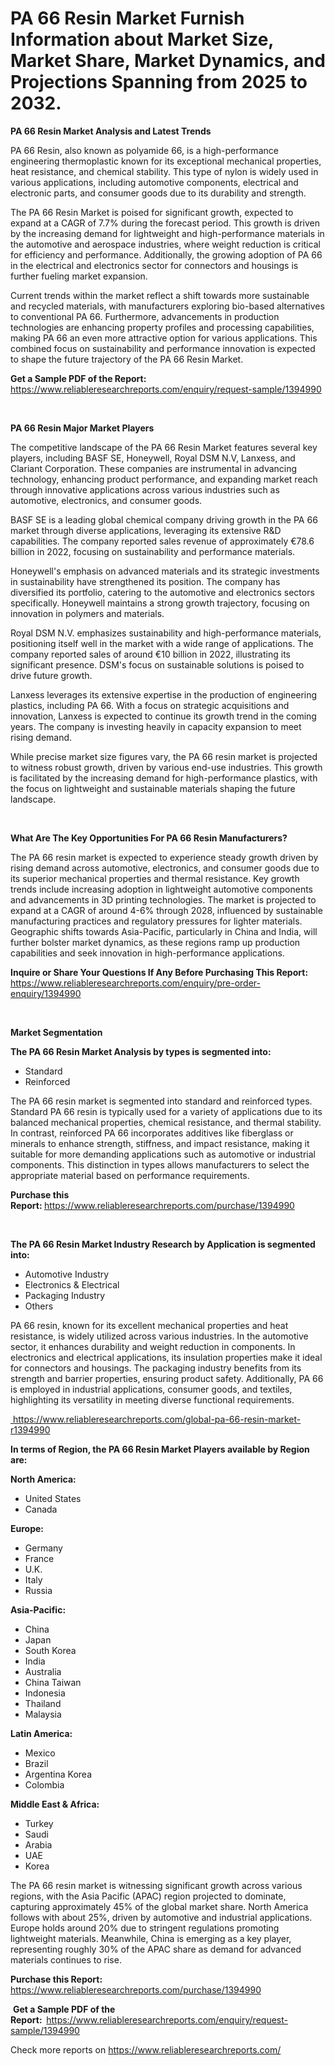 <p><h1>PA 66 Resin Market Furnish Information about Market Size, Market Share, Market Dynamics, and Projections Spanning from 2025 to 2032.</h1></p><p><strong>PA 66 Resin Market Analysis and Latest Trends</strong></p>
<p><p>PA 66 Resin, also known as polyamide 66, is a high-performance engineering thermoplastic known for its exceptional mechanical properties, heat resistance, and chemical stability. This type of nylon is widely used in various applications, including automotive components, electrical and electronic parts, and consumer goods due to its durability and strength. </p><p>The PA 66 Resin Market is poised for significant growth, expected to expand at a CAGR of 7.7% during the forecast period. This growth is driven by the increasing demand for lightweight and high-performance materials in the automotive and aerospace industries, where weight reduction is critical for efficiency and performance. Additionally, the growing adoption of PA 66 in the electrical and electronics sector for connectors and housings is further fueling market expansion. </p><p>Current trends within the market reflect a shift towards more sustainable and recycled materials, with manufacturers exploring bio-based alternatives to conventional PA 66. Furthermore, advancements in production technologies are enhancing property profiles and processing capabilities, making PA 66 an even more attractive option for various applications. This combined focus on sustainability and performance innovation is expected to shape the future trajectory of the PA 66 Resin Market.</p></p>
<p><strong>Get a Sample PDF of the Report:&nbsp;</strong> <a href="https://www.reliableresearchreports.com/enquiry/request-sample/1394990?utm_campaign=2745&utm_medium=2&utm_source=Github&utm_content=ia&utm_term=22032025&utm_id=pa-66-resin">https://www.reliableresearchreports.com/enquiry/request-sample/1394990</a></p>
<p>&nbsp;</p>
<p><strong>PA 66 Resin Major Market Players</strong></p>
<p><p>The competitive landscape of the PA 66 Resin Market features several key players, including BASF SE, Honeywell, Royal DSM N.V, Lanxess, and Clariant Corporation. These companies are instrumental in advancing technology, enhancing product performance, and expanding market reach through innovative applications across various industries such as automotive, electronics, and consumer goods.</p><p>BASF SE is a leading global chemical company driving growth in the PA 66 market through diverse applications, leveraging its extensive R&D capabilities. The company reported sales revenue of approximately €78.6 billion in 2022, focusing on sustainability and performance materials.</p><p>Honeywell's emphasis on advanced materials and its strategic investments in sustainability have strengthened its position. The company has diversified its portfolio, catering to the automotive and electronics sectors specifically. Honeywell maintains a strong growth trajectory, focusing on innovation in polymers and materials.</p><p>Royal DSM N.V. emphasizes sustainability and high-performance materials, positioning itself well in the market with a wide range of applications. The company reported sales of around €10 billion in 2022, illustrating its significant presence. DSM's focus on sustainable solutions is poised to drive future growth.</p><p>Lanxess leverages its extensive expertise in the production of engineering plastics, including PA 66. With a focus on strategic acquisitions and innovation, Lanxess is expected to continue its growth trend in the coming years. The company is investing heavily in capacity expansion to meet rising demand.</p><p>While precise market size figures vary, the PA 66 resin market is projected to witness robust growth, driven by various end-use industries. This growth is facilitated by the increasing demand for high-performance plastics, with the focus on lightweight and sustainable materials shaping the future landscape.</p></p>
<p>&nbsp;</p>
<p><strong>What Are The Key Opportunities For PA 66 Resin Manufacturers?</strong></p>
<p><p>The PA 66 resin market is expected to experience steady growth driven by rising demand across automotive, electronics, and consumer goods due to its superior mechanical properties and thermal resistance. Key growth trends include increasing adoption in lightweight automotive components and advancements in 3D printing technologies. The market is projected to expand at a CAGR of around 4-6% through 2028, influenced by sustainable manufacturing practices and regulatory pressures for lighter materials. Geographic shifts towards Asia-Pacific, particularly in China and India, will further bolster market dynamics, as these regions ramp up production capabilities and seek innovation in high-performance applications.</p></p>
<p><strong>Inquire or Share Your Questions If Any Before Purchasing This Report:</strong> <a href="https://www.reliableresearchreports.com/enquiry/pre-order-enquiry/1394990?utm_campaign=2745&utm_medium=2&utm_source=Github&utm_content=ia&utm_term=22032025&utm_id=pa-66-resin">https://www.reliableresearchreports.com/enquiry/pre-order-enquiry/1394990</a></p>
<p>&nbsp;</p>
<p><strong>Market Segmentation</strong></p>
<p><strong>The PA 66 Resin Market Analysis by types is segmented into:</strong></p>
<p><ul><li>Standard</li><li>Reinforced</li></ul></p>
<p><p>The PA 66 resin market is segmented into standard and reinforced types. Standard PA 66 resin is typically used for a variety of applications due to its balanced mechanical properties, chemical resistance, and thermal stability. In contrast, reinforced PA 66 incorporates additives like fiberglass or minerals to enhance strength, stiffness, and impact resistance, making it suitable for more demanding applications such as automotive or industrial components. This distinction in types allows manufacturers to select the appropriate material based on performance requirements.</p></p>
<p><strong>Purchase this Report:&nbsp;</strong><a href="https://www.reliableresearchreports.com/purchase/1394990?utm_campaign=2745&utm_medium=2&utm_source=Github&utm_content=ia&utm_term=22032025&utm_id=pa-66-resin">https://www.reliableresearchreports.com/purchase/1394990</a></p>
<p>&nbsp;</p>
<p><strong>The PA 66 Resin Market Industry Research by Application is segmented into:</strong></p>
<p><ul><li>Automotive Industry</li><li>Electronics & Electrical</li><li>Packaging Industry</li><li>Others</li></ul></p>
<p><p>PA 66 resin, known for its excellent mechanical properties and heat resistance, is widely utilized across various industries. In the automotive sector, it enhances durability and weight reduction in components. In electronics and electrical applications, its insulation properties make it ideal for connectors and housings. The packaging industry benefits from its strength and barrier properties, ensuring product safety. Additionally, PA 66 is employed in industrial applications, consumer goods, and textiles, highlighting its versatility in meeting diverse functional requirements.</p></p>
<p><a href="https://www.reliableresearchreports.com/global-pa-66-resin-market-r1394990?utm_campaign=2745&utm_medium=2&utm_source=Github&utm_content=ia&utm_term=22032025&utm_id=pa-66-resin">&nbsp;https://www.reliableresearchreports.com/global-pa-66-resin-market-r1394990</a></p>
<p><strong>In terms of Region, the PA 66 Resin Market Players available by Region are:</strong></p>
<p>
    <p> <strong> North America: </strong>
        <ul>
            <li>United States</li>
            <li>Canada</li>
        </ul>
        </p> 
    <p> <strong> Europe: </strong>
        <ul>
            <li>Germany</li>
            <li>France</li>
            <li>U.K.</li>
            <li>Italy</li>
            <li>Russia</li>
        </ul>
        </p> 
    <p> <strong> Asia-Pacific: </strong>
        <ul>
            <li>China</li>
            <li>Japan</li>
            <li>South Korea</li>
            <li>India</li>
            <li>Australia</li>
            <li>China Taiwan</li>
            <li>Indonesia</li>
            <li>Thailand</li>
            <li>Malaysia</li>
        </ul>
        </p> 
    <p> <strong> Latin America: </strong>
        <ul>
            <li>Mexico</li>
            <li>Brazil</li>
            <li>Argentina Korea</li>
            <li>Colombia</li>
        </ul>
        </p> 
    <p> <strong> Middle East & Africa: </strong>
        <ul>
            <li>Turkey</li>
            <li>Saudi</li>
            <li>Arabia</li>
            <li>UAE</li>
            <li>Korea</li>
        </ul>
    </p>
    </p>
<p><p>The PA 66 resin market is witnessing significant growth across various regions, with the Asia Pacific (APAC) region projected to dominate, capturing approximately 45% of the global market share. North America follows with about 25%, driven by automotive and industrial applications. Europe holds around 20% due to stringent regulations promoting lightweight materials. Meanwhile, China is emerging as a key player, representing roughly 30% of the APAC share as demand for advanced materials continues to rise.</p></p>
<p><strong>Purchase this Report: </strong><a href="https://www.reliableresearchreports.com/purchase/1394990?utm_campaign=2745&utm_medium=2&utm_source=Github&utm_content=ia&utm_term=22032025&utm_id=pa-66-resin">https://www.reliableresearchreports.com/purchase/1394990</a></p>
<p>&nbsp;<strong>Get a Sample PDF of the Report:&nbsp;&nbsp;</strong><a href="https://www.reliableresearchreports.com/enquiry/request-sample/1394990?utm_campaign=2745&utm_medium=2&utm_source=Github&utm_content=ia&utm_term=22032025&utm_id=pa-66-resin">https://www.reliableresearchreports.com/enquiry/request-sample/1394990</a></p>
<p><strong></strong></p>
<p>Check more reports on <a href="https://www.reliableresearchreports.com/?utm_campaign=2745&utm_medium=2&utm_source=Github&utm_content=ia&utm_term=22032025&utm_id=pa-66-resin">https://www.reliableresearchreports.com/</a></p>
